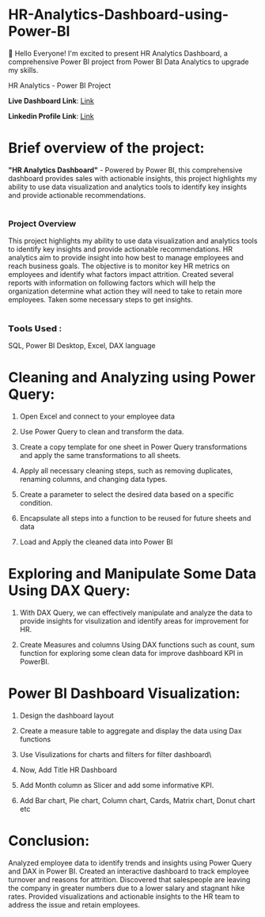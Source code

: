 # HR-Analytics-Dashboard-using-Power-BI


👋 Hello Everyone!
I'm excited to present HR Analytics Dashboard, a comprehensive Power BI project from Power BI Data Analytics to upgrade my skills.

HR Analytics - Power BI Project

**Live Dashboard Link**: [Link](https://app.powerbi.com/view?r=eyJrIjoiMTkzYzY5MTEtZWZlZi00ZTNjLWEzMzQtNjkxODlmMDk2OTc5IiwidCI6ImM2ZTU0OWIzLTVmNDUtNDAzMi1hYWU5LWQ0MjQ0ZGM1YjJjNCJ9)

**Linkedin Profile Link**: [Link](https://www.linkedin.com/in/vijay-v-534666209)

# Brief overview of the project:

**"HR Analytics Dashboard"** - Powered by Power BI, this comprehensive dashboard provides sales with actionable insights, this project highlights my ability to use data visualization and analytics tools to identify key insights and provide actionable recommendations.

# <h3> Project Overview<br/> </h3>
This project highlights my ability to use data visualization and analytics tools to identify key insights and provide actionable recommendations.
HR analytics aim to provide insight into how best to manage employees and reach business goals. The objective is to monitor key HR metrics on employees and identify what factors impact attrition. 
Created several reports with information on following factors which will help the organization determine what action they will need to take to retain more employees. Taken some necessary steps to get insights.

# <h3> 𝗧𝗼𝗼𝗹𝘀 𝗨𝘀𝗲𝗱 :<br/> </h3>
SQL, Power BI Desktop, Excel, DAX language 

# Cleaning and Analyzing using Power Query:
1. Open Excel and connect to your employee data
   
2. Use Power Query to clean and transform the data.

3. Create a copy template for one sheet in Power Query transformations and apply the same transformations to all sheets.
   
4. Apply all necessary cleaning steps, such as removing duplicates, renaming columns, and changing data types.

5. Create a parameter to select the desired data based on a specific condition.

6. Encapsulate all steps into a function to be reused for future sheets and data

7. Load and Apply the cleaned data into Power BI

# Exploring and Manipulate Some Data Using DAX Query:
1. With DAX Query, we can effectively manipulate and analyze the data to provide insights for visulization and identify areas for improvement for HR.

2. Create Measures and columns Using DAX functions such as count, sum function for exploring some clean data for improve dashboard KPI in PowerBI.

# Power BI Dashboard Visualization:
1. Design the dashboard layout
   
2. Create a measure table to aggregate and display the data using Dax functions

3. Use Visulizations for charts and filters for filter dashboard\
   
4. Now, Add Title HR Dashboard

5. Add Month column as Slicer and add some informative KPI.

6. Add Bar chart, Pie chart, Column chart, Cards, Matrix chart, Donut chart etc

# Conclusion:
Analyzed employee data to identify trends and insights using Power Query and DAX in Power BI. Created an interactive dashboard to track employee turnover and reasons for attrition. Discovered that salespeople are leaving the company in greater numbers due to a lower salary and stagnant hike rates. Provided visualizations and actionable insights to the HR team to address the issue and retain employees.
